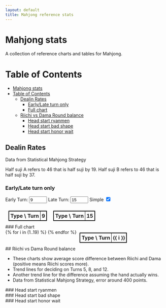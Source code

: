 ```yaml
---
layout: default
title: Mahjong reference stats
---
```


<style>
    /* * {
        outline: red solid 1px;
    } */
    .container {
        flex-direction: column;
    }
    .nav {
        flex-direction: row;
    }
    table {
        width: auto;
        border-collapse: collapse;
    }
    table,
    th,
    td {
        border: 1px solid black;
    }
    th,
    td {
        padding: 4px;
        text-align: center;
    }
    body {
        margin-bottom: 200px;
    }
</style>

# Mahjong stats

A collection of reference charts and tables for Mahjong.

# Table of Contents

-   [Mahjong stats](#mahjong-stats)
-   [Table of Contents](#table-of-contents)
    -   [Dealin Rates](#dealin-rates)
        -   [Early/Late turn only](#earlylate-turn-only)
        -   [Full chart](#full-chart)
    -   [Riichi vs Dama Round balance](#riichi-vs-dama-round-balance)
        -   [Head start ryanmen](#head-start-ryanmen)
        -   [Head start bad shape](#head-start-bad-shape)
        -   [Head start honor wait](#head-start-honor-wait)

## Dealin Rates

Data from Statistical Mahjong Strategy

Half suji A refers to 46 that is half suji by 19. Half suji B refers to 46 that is half suji by 37.

### Early/Late turn only

<form id="plotForm">
    <label for="earlyTurn">Early Turn:</label>
    <input type="number" id="earlyTurn" name="earlyTurn" value="9" min="1" max="19" />
    <label for="lateTurn">Late Turn:</label>
    <input type="number" id="lateTurn" name="lateTurn" value="15" min="1" max="19" />
    <label for="simple">Simple</label>
    <input type="checkbox" id="simple" name="simple" checked />
</form>

<div style="display: flex; justify-content: flex-start">
    <table id="short-table-1" style="margin: 10px">
        <thead>
            <tr>
                <th>Type \ Turn</th>
                <th>9</th>
            </tr>
        </thead>
        <tbody></tbody>
    </table>
    <table id="short-table-2" style="margin: 10px">
        <thead>
            <tr>
                <th>Type \ Turn</th>
                <th>15</th>
            </tr>
        </thead>
        <tbody></tbody>
    </table>
</div>
### Full chart
<div style="display: flex; justify-content: flex-start">
    <table id="full-dealin-table" style="margin: 10px">
        <thead>
            <tr>
                <th>Type \ Turn</th>
                {% for i in (1..19) %}
                <th>{{ i }}</th>
                {% endfor %}
            </tr>
        </thead>
        <tbody></tbody>
    </table>
</div>
## Riichi vs Dama Round balance
<ul>
    <li>These charts show average score difference between Riichi and Dama (positive means Riichi scores more).</li>
    <li>Trend lines for deciding on Turns 5, 8, and 12.</li>
    <li>Another trend line for the difference assuming the hand actually wins.</li>
    <li>Data from Statistical Mahjong Strategy, error around 400 points.</li>
</ul>
### Head start ryanmen
<div id="chart-riichi-dama-head-start-ryanmen"></div>
### Head start bad shape
<div id="chart-riichi-dama-head-start-bad-shape"></div>
### Head start honor wait
<div id="chart-riichi-dama-head-start-honor-wait"></div>

<script src="https://cdn.plot.ly/plotly-3.1.0.min.js"></script>
<script src="stats.js"></script>
